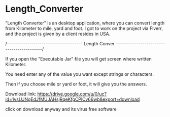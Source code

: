 # Length_Converter

"Length Converter" is an desktop application, where you can convert length from Kilometer to mile, yard and foot. I got to work on the project via Fiverr, and the project is given by a client resides in USA.

/------------------------------------- Length Conver ------------------------------------------/

If you open the "Executable Jar" file you will get screen where written Kilometer.

You need enter any of the value you want except strings or characters.

Then if you choose mile or yard or foot, it will give you the answers.


Download link: https://drive.google.com/u/0/uc?id=1vsUJNgEdJfMUJAHsjRqeKfgCPlCv66wb&export=download

click on download anyway and its virus free software
